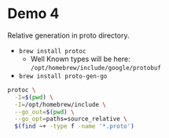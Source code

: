 # Demo 4

Relative generation in proto directory.

- `brew install protoc`
  - Well Known types will be here: `/opt/homebrew/include/google/protobuf`
- `brew install proto-gen-go`

```bash
protoc \
  -I=$(pwd) \
  -I=/opt/homebrew/include \
  --go_out=$(pwd) \
  --go_opt=paths=source_relative \
  $(find ~+ -type f -name '*.proto')
```
